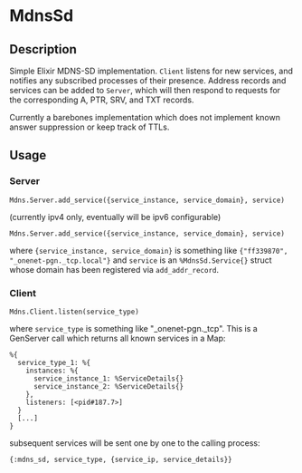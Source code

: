 # MdnsSd

## Description

Simple Elixir MDNS-SD implementation. `Client` listens for new services, and notifies
any subscribed processes of their presence. Address records and services can be
added to `Server`, which will then respond to requests for the corresponding
A, PTR, SRV, and TXT records.

Currently a barebones implementation which does not implement known answer
suppression or keep track of TTLs.

## Usage
### Server
```
Mdns.Server.add_service({service_instance, service_domain}, service)
```
(currently ipv4 only, eventually will be ipv6 configurable)
```
Mdns.Server.add_service({service_instance, service_domain}, service)
```
where `{service_instance, service_domain}` is something like
`{"ff339870", "_onenet-pgn._tcp.local"}` and `service` is an `%MdnsSd.Service{}`
struct whose domain has been registered via `add_addr_record`.

### Client
```
Mdns.Client.listen(service_type)
```
where `service_type` is something like "_onenet-pgn._tcp". This is a GenServer
call which returns all known services in a Map:
```
%{
  service_type_1: %{
    instances: %{
      service_instance_1: %ServiceDetails{}
      service_instance_2: %ServiceDetails{}
    },
    listeners: [<pid#187.7>]
  }
  [...]
}
```
subsequent services will be sent one by one to the calling process:
```
{:mdns_sd, service_type, {service_ip, service_details}}
```
